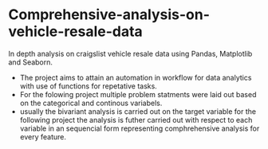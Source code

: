 # Comprehensive-analysis-on-vehicle-resale-data
In depth analysis on craigslist vehicle resale data using Pandas, Matplotlib and Seaborn.
 
* The project aims to attain an automation in workflow for data analytics with use of functions for repetative tasks.
* For the folowing project multiple problem statments were laid out based on the categorical and continous variabels.
* usually the bivariant analysis is carried out on the target variable  for the following project the analysis is futher carried out with respect to each variable in an sequencial form representing comphrehensive analysis for every feature. 
